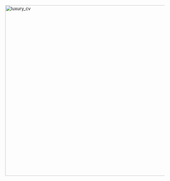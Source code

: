 <img width="540" alt="luxury_cv" src="https://user-images.githubusercontent.com/110735726/187065889-9fd05a3b-db7c-4ca5-8c42-57d7ec20e97e.png">
